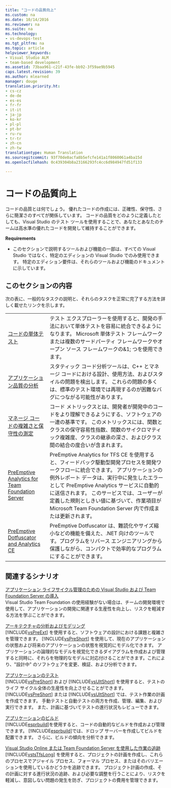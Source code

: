 ```yaml
---
title: "コードの品質向上"
ms.custom: na
ms.date: 10/14/2016
ms.reviewer: na
ms.suite: na
ms.technology:
- vs-devops-test
ms.tgt_pltfrm: na
ms.topic: article
helpviewer_keywords:
- Visual Studio ALM
- team-based development
ms.assetid: 73baa961-c21f-43fe-bb92-3f59ae9b5945
caps.latest.revision: 39
ms.author: mlearned
manager: douge
translation.priority.ht:
- cs-cz
- de-de
- es-es
- fr-fr
- it-it
- ja-jp
- ko-kr
- pl-pl
- pt-br
- ru-ru
- tr-tr
- zh-cn
- zh-tw
translationtype: Human Translation
ms.sourcegitcommit: 93f70de0acfa8b5efcfe141a1f8060061a4ba15d
ms.openlocfilehash: 0c439304b8a23166293fc4cc6d984947fd51f133

---
```

# <a name="improve-code-quality"></a>コードの品質向上
コードの品質とは何でしょう。 優れたコードの作成には、正確性、保守性、さらに簡潔さのすべてが関係しています。 コードの品質をどのように定義したとしても、Visual Studio のテスト ツールを使用することで、あなたとあなたのチームは高水準の優れたコードを開発して維持することができます。  
  
 **Requirements**  
  
-   このセクションで説明するツールおよび機能の一部は、すべての Visual Studio ではなく、特定のエディションの Visual Studio でのみ使用できます。 特定のエディション要件は、それらのツールおよび機能のドキュメントに示しています。  
  
## <a name="in-this-section"></a>このセクションの内容  
 次の表に、一般的なタスクの説明と、それらのタスクを正常に完了する方法を詳しく載せたリンクを示します。  
  
|||  
|-|-|  
|[コードの単体テスト](../test/unit-test-your-code.md)|テスト エクスプローラーを使用すると、開発の手法において単体テストを容易に統合できるようになります。 Microsoft 単体テスト フレームワークまたは複数のサードパーティ フレームワークやオープン ソース フレームワークの&1; つを使用できます。|  
|[アプリケーション品質の分析](../code-quality/analyzing-application-quality-by-using-code-analysis-tools.md)|スタティック コード分析ツールは、C++ とマネージ コードにおける設計、使用方法、およびスタイルの問題を検出します。 これらの問題の多くは、標準のテスト環境では再現するのが困難なバグにつながる可能性があります。|  
|[マネージ コードの複雑さと保守性の測定](../code-quality/measuring-complexity-and-maintainability-of-managed-code.md)|コード メトリックスとは、開発者が開発中のコードをより理解できるようにする、ソフトウェアの一連の基準です。 このメトリックスには、関数とクラスの保守容易性指数、関数のサイクロマティック複雑度、クラスの継承の深さ、およびクラス間の結合の度合いが含まれます。|  
|[PreEmptive Analytics for Team Foundation Server](http://msdn.microsoft.com/library/hh973124.aspx)|PreEmptive Analytics for TFS CE を使用すると、フィードバック駆動型開発プロセスを開発ワークフローに統合できます。 アプリケーションの例外レポート データは、実行中に発生したエラーとして PreEmptive Analytics サービスに自動的に送信されます。 このサービスでは、ユーザーが定義した規則としきい値に基づいて、作業項目が Microsoft Team Foundation Server 内で作成または更新されます。|  
|[PreEmptive Dotfuscator and Analytics CE](assetId:///25d195d4-9f76-4dcc-9fbb-eeb9bdca9a3f)|PreEmptive Dotfuscator は、難読化やサイズ縮小などの機能を備えた、.NET 向けのツールです。プログラムをリバース エンジニアリングから保護しながら、コンパクトで効率的なプログラムにすることができます。|  
  
## <a name="related-scenarios"></a>関連するシナリオ  
 [アプリケーション ライフサイクル管理のための Visual Studio および Team Foundation Server の導入](assetId:///7ae9182f-4762-4bd3-b238-39ce987932e5)  
 Visual Studio Team Foundation の使用経験がない場合は、チームの開発環境で使用して、アプリケーションの開発に関連する生産性を向上し、リスクを軽減する方法を学ぶことができます。  
  
 [アーキテクチャの分析およびモデリング](../modeling/analyze-and-model-your-architecture.md)  
 [!INCLUDE[vsPreExt](../test/includes/vspreext_md.md)] を使用すると、ソフトウェアの設計における課題と複雑さを管理できます。 [!INCLUDE[vsPreShort](../test/includes/vspreshort_md.md)] を使用して、現在のアプリケーションの状態および将来のアプリケーションの状態を視覚的にモデル化できます。 アプリケーションの論理的なモデルを視覚化できるダイアグラムを作成および管理すると同時に、それらを物理的なモデルに対応付けることができます。これにより、"設計中" のソフトウェアを変更、検証、および分析できます。  
  
 [アプリケーションのテスト](https://www.visualstudio.com/docs/test/overview)  
 [!INCLUDE[vsPreShort](../test/includes/vspreshort_md.md)] および [!INCLUDE[vsUltShort](../test/includes/vsultshort_md.md)] を使用すると、テストのライフ サイクル全体の生産性を向上させることができます。 [!INCLUDE[vsPreShort](../test/includes/vspreshort_md.md)] または [!INCLUDE[vsUltShort](../test/includes/vsultshort_md.md)] では、テスト作業の計画を作成できます。 手動テストと自動テストの両方を作成、管理、編集、および実行できます。 また、計画に基づいてテストの進行状況もレビューできます。  
  
 [アプリケーションのビルド](https://www.visualstudio.com/docs/build/overview)  
 [!INCLUDE[esprbuild](../test/includes/esprbuild_md.md)]を使用すると、コードの自動的なビルドを作成および管理できます。 [!INCLUDE[esprbuild](../test/includes/esprbuild_md.md)]では、ドロップ サーバーを作成してビルドを配置できます。 さらに、ビルドの傾向を分析できます。  
  
 [Visual Studio Online または Team Foundation Server を使用した作業の追跡](https://www.visualstudio.com/docs/work/overview)  
 [!INCLUDE[vstsTfsLong](../test/includes/vststfslong_md.md)] を使用すると、プロジェクトの計画を作成し、これらのプロセスでアジャイル プロセス、フォーマル プロセス、またはそのバリエーションを使用しているかどうかを追跡できます。 プロジェクト計画の作成、その計画に対する進行状況の追跡、および必要な調整を行うことにより、リスクを軽減し、意図しない問題の発生を防ぎ、プロジェクトの費用を管理できます。


<!--HONumber=Feb17_HO4-->


